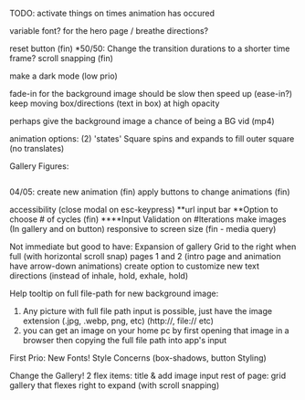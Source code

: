 TODO:
activate things on times animation has occured

variable font? for the hero page / breathe directions?

reset button (fin)
\*50/50: Change the transition durations to a shorter time frame?
scroll snapping (fin)

make a dark mode (low prio)

fade-in for the background image should be slow then speed up (ease-in?)
keep moving box/directions (text in box) at high opacity

perhaps give the background image a chance of being a BG vid (mp4)

animation options:
(2) 'states'
Square spins and expands to fill outer square (no translates)

Gallery Figures:

<figure>
          <img src="" alt="">
          <figcaption></figcaption> 
        </figure>

04/05: create new animation (fin)
apply buttons to change animations (fin)

accessibility (close modal on esc-keypress)
**url input bar
**Option to choose # of cycles (fin)
\*\*\*\*Input Validation on #Iterations
make images (In gallery and on button) responsive to screen size (fin - media query)

Not immediate but good to have:
Expansion of gallery Grid to the right when full (with horizontal scroll snap)
pages 1 and 2 (intro page and animation have arrow-down animations)
create option to customize new text directions (instead of inhale, hold, exhale, hold)

Help tooltip on full file-path for new background image:

1. Any picture with full file path input is possible, just have the image extension (.jpg, .webp, png, etc) (http://, file:// etc)
2. you can get an image on your home pc by first opening that image in a browser then copying the full file path into app's input

First Prio:
New Fonts!
Style Concerns (box-shadows, button Styling)

Change the Gallery!
2 flex items: title & add image input
rest of page: grid gallery that flexes right to expand (with scroll snapping)

